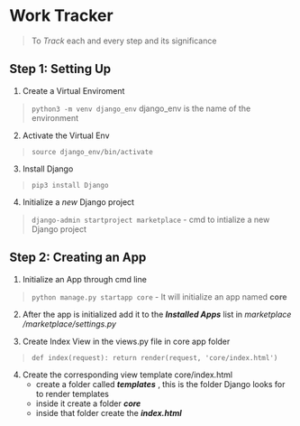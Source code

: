 # Work Tracker
>To *Track* each and every step and its significance


## Step 1: Setting Up

1. Create a Virtual Enviroment
>`python3 -m venv django_env` django_env is the name of the environment

2. Activate the Virtual Env
>`source django_env/bin/activate`

3. Install Django
>`pip3 install Django`

4. Initialize a *new* Django project
>`django-admin startproject marketplace` - cmd to intialize a new Django project

## Step 2: Creating an App

1. Initialize an App through cmd line
>`python manage.py startapp core` - It will initialize an app named **core**

2. After the app is initialized add it to the ***Installed Apps*** list in *marketplace /marketplace/settings.py*

3. Create Index View in the views.py file in core app folder
>`def index(request):
    return render(request, 'core/index.html')`

4. Create the corresponding view template core/index.html
    - create a folder called ***templates*** , this is the folder Django looks for to render templates
    - inside it create a folder ***core***
    - inside that folder create the ***index.html*** 
